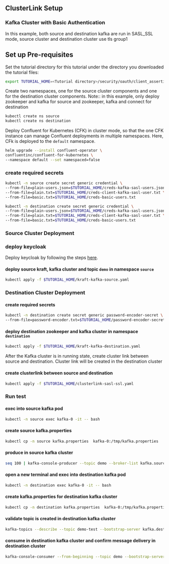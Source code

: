 ## ClusterLink Setup

### Kafka Cluster with Basic Authentication
In this example, both source and destination kafka are run in SASL_SSL mode, source cluster and destination cluster use tls group1

## Set up Pre-requisites
Set the tutorial directory for this tutorial under the directory you downloaded
the tutorial files:

```bash
export TUTORIAL_HOME=<Tutorial directory>/security/oauth/client_assertion/clusterlinking
```

Create two namespaces, one for the source cluster components and one for the destination cluster components.
Note:: in this example, only deploy zookeeper and kafka for source and zookeeper, kafka and connect for destination

```bash
kubectl create ns source
kubectl create ns destination
```

Deploy Confluent for Kubernetes (CFK) in cluster mode, so that the one CFK instance can manage Confluent deployments in multiple namespaces. Here, CFk is deployed to the `default` namespace.
```bash
helm upgrade --install confluent-operator \
confluentinc/confluent-for-kubernetes \
--namespace default --set namespaced=false
```

### create required secrets
```bash
kubectl -n source create secret generic credential \
--from-file=plain-users.json=$TUTORIAL_HOME/creds-kafka-sasl-users.json \
--from-file=plain.txt=$TUTORIAL_HOME/creds-client-kafka-sasl-user.txt \
--from-file=basic.txt=$TUTORIAL_HOME/creds-basic-users.txt

kubectl -n destination create secret generic credential \
--from-file=plain-users.json=$TUTORIAL_HOME/creds-kafka-sasl-users.json \
--from-file=plain.txt=$TUTORIAL_HOME/creds-client-kafka-sasl-user.txt \
--from-file=basic.txt=$TUTORIAL_HOME/creds-basic-users.txt
```

### Source Cluster Deployment

### deploy keycloak
Deploy keycloak by following the steps [here](../keycloak/README.md).

#### deploy source kraft, kafka cluster and topic `demo` in namespace `source`
```bash
kubectl apply -f $TUTORIAL_HOME/kraft-kafka-source.yaml
```

### Destination Cluster Deployment
#### create required secrets
```bash
kubectl -n destination create secret generic password-encoder-secret \
--from-file=password-encoder.txt=$TUTORIAL_HOME/password-encoder-secret.txt
```

#### deploy destination zookeeper and kafka cluster in namespace `destination`
```bash
kubectl apply -f $TUTORIAL_HOME/kraft-kafka-destination.yaml
```

After the Kafka cluster is in running state, create cluster link between source and destination. Cluster link will be created in the destination cluster

#### create clusterlink between source and destination
```bash
kubectl apply -f $TUTORIAL_HOME/clusterlink-sasl-ssl.yaml
```

### Run test

#### exec into source kafka pod
```bash
kubectl -n source exec kafka-0 -it -- bash
```

#### create source kafka.properties
```bash
kubectl cp -n source kafka.properties  kafka-0:/tmp/kafka.properties
```

#### produce in source kafka cluster
```bash
seq 100 | kafka-console-producer --topic demo --broker-list kafka.source.svc.cluster.local:9071 --producer.config /tmp/kafka.properties
```

#### open a new terminal and exec into destination kafka pod
```bash
kubectl -n destination exec kafka-0 -it -- bash
```

#### create kafka.properties for destination kafka cluster
```bash
kubectl cp -n destination kafka.properties  kafka-0:/tmp/kafka.properties
```

#### validate topic is created in destination kafka cluster
```bash
kafka-topics --describe --topic demo-test --bootstrap-server kafka.destination.svc.cluster.local:9071 --command-config /tmp/kafka.properties
```

#### consume in destination kafka cluster and confirm message delivery in destination cluster
```bash
kafka-console-consumer --from-beginning --topic demo --bootstrap-server  kafka.destination.svc.cluster.local:9071  --consumer.config /tmp/kafka.properties
```
